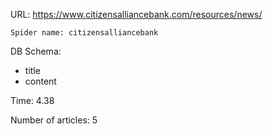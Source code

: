 URL: https://www.citizensalliancebank.com/resources/news/

    Spider name: citizensalliancebank

DB Schema:
- title
- content

Time: 4.38

Number of articles: 5

